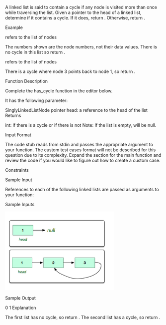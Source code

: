 A linked list is said to contain a cycle if any node is visited more than once while traversing the list. Given a pointer to the head of a linked list, determine if it contains a cycle. If it does, return . Otherwise, return .

Example

 refers to the list of nodes 

The numbers shown are the node numbers, not their data values. There is no cycle in this list so return .

 refers to the list of nodes 

There is a cycle where node 3 points back to node 1, so return .

Function Description

Complete the has_cycle function in the editor below.

It has the following parameter:

SinglyLinkedListNode pointer head: a reference to the head of the list
Returns

int:  if there is a cycle or  if there is not
Note: If the list is empty,  will be null.

Input Format

The code stub reads from stdin and passes the appropriate argument to your function. The custom test cases format will not be described for this question due to its complexity. Expand the section for the main function and review the code if you would like to figure out how to create a custom case.

Constraints

Sample Input

References to each of the following linked lists are passed as arguments to your function:

Sample Inputs

![sample](./imgs/08.img-01.png)

Sample Output

0
1
Explanation

The first list has no cycle, so return .
The second list has a cycle, so return .